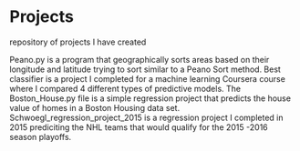 # Projects
repository of projects I have created

Peano.py is a program that geographically sorts areas based on their longitude and latitude trying to sort similar to a Peano Sort method. 
Best classifier is a project I completed for a machine learning Coursera course where I compared 4 different types of predictive models. 
The Boston_House.py file is a simple regression project that predicts the house value of homes in a Boston Housing data set.
Schwoegl_regression_project_2015 is a regression project I completed in 2015 prediciting the NHL teams that would qualify for the 2015 -2016 season playoffs.
